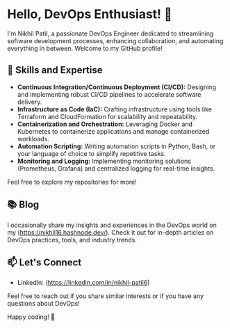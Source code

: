
# Hello, DevOps Enthusiast! 👋

I'm Nikhil Patil, a passionate DevOps Engineer dedicated to streamlining software development processes, enhancing collaboration, and automating everything in between. Welcome to my GitHub profile!

## 🚀 Skills and Expertise

- **Continuous Integration/Continuous Deployment (CI/CD):** Designing and implementing robust CI/CD pipelines to accelerate software delivery.
- **Infrastructure as Code (IaC):** Crafting infrastructure using tools like Terraform and CloudFormation for scalability and repeatability.
- **Containerization and Orchestration:** Leveraging Docker and Kubernetes to containerize applications and manage containerized workloads.
- **Automation Scripting:** Writing automation scripts in Python, Bash, or your language of choice to simplify repetitive tasks.
- **Monitoring and Logging:** Implementing monitoring solutions (Prometheus, Grafana) and centralized logging for real-time insights.

Feel free to explore my repositories for more!

## 📚 Blog

I occasionally share my insights and experiences in the DevOps world on my (https://nikhil16.hashnode.dev/). Check it out for in-depth articles on DevOps practices, tools, and industry trends.

## 📫 Let's Connect

- LinkedIn: (https://linkedin.com/in/nikhil-patil6)
  
Feel free to reach out if you share similar interests or if you have any questions about DevOps!

Happy coding! 🚀

